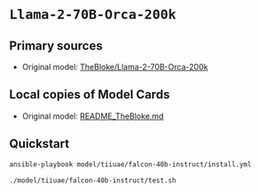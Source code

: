 # `Llama-2-70B-Orca-200k`

## Primary sources

- Original model: [TheBloke/Llama-2-70B-Orca-200k](https://huggingface.co/TheBloke/Llama-2-70B-Orca-200k-GGUF)

## Local copies of Model Cards

- Original model: [README_TheBloke.md](./README_TheBloke.md)


## Quickstart

```bash
ansible-playbook model/tiiuae/falcon-40b-instruct/install.yml
```

```bash
./model/tiiuae/falcon-40b-instruct/test.sh
```

